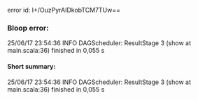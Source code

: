 error id: I+/OuzPyrAIDkobTCM7TUw==
### Bloop error:

25/06/17 23:54:36 INFO DAGScheduler: ResultStage 3 (show at main.scala:36) finished in 0,055 s
#### Short summary: 

25/06/17 23:54:36 INFO DAGScheduler: ResultStage 3 (show at main.scala:36) finished in 0,055 s